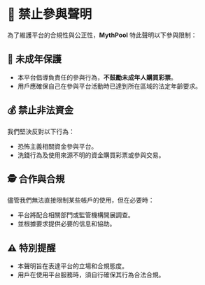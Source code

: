 # 🚫 禁止參與聲明

為了維護平台的合規性與公正性，**MythPool** 特此聲明以下參與限制：

## 👶 未成年保護

- 本平台倡導負責任的參與行為，**不鼓勵未成年人購買彩票**。
- 用戶應確保自己在參與平台活動時已達到所在區域的法定年齡要求。

## 💰 禁止非法資金

我們堅決反對以下行為：

- 恐怖主義相關資金參與平台。
- 洗錢行為及使用來源不明的資金購買彩票或參與交易。

## 🕵️ 合作與合規

儘管我們無法直接限制某些帳戶的使用，但在必要時：

- 平台將配合相關部門或監管機構開展調查。
- 並根據要求提供必要的信息和協助。

## ⚠️ 特別提醒

- 本聲明旨在表達平台的立場和合規態度。
- 用戶在使用平台服務時，須自行確保其行為合法合規。
